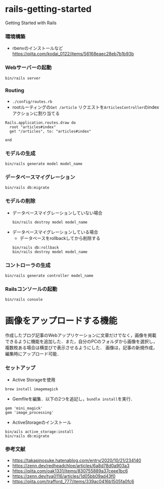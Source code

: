 # rails-getting-started
Getting Started with Rails

### 環境構築
- rbenvのインストールなど　https://qiita.com/kodai_0122/items/56168eaec28eb7b1b93b

### Webサーバーの起動
```
bin/rails server
```

### Routing
- `./config/routes.rb`
- rootルーティングの`Get /article` リクエストを`ArticlesController`のindexアクションに割り当てる
```
Rails.application.routes.draw do
  root "articles#index"
  get "/articles", to: "articles#index"

end
```

### モデルの生成
```
bin/rails generate model model_name
```

### データベースマイグレーション
```
bin/rails db:migrate
```

### モデルの削除
  - データベースマイグレーションしていない場合
    ```
    bin/rails destroy model model_name
    ```
  - データベースマイグレーションしている場合
    - データベースをrollbackしてから削除する 
    ```
    bin/rails db:rollback
    bin/rails destroy model model_name
    ```

### コントローラの生成
```
bin/rails generate controller model_name
```

### Railsコンソールの起動
```
bin/rails console
```

# 画像をアップロードする機能
 作成したブログ記事のWebアップリケーションに文章だけでなく，画像を掲載できるように機能を追加した．また，自分のPCのフォルダから画像を選択し，複数枚ある場合は横並びで表示させるようにした．
画像は，記事の新規作成，編集時にアップロード可能．
### セットアップ
- Active Storageを使用
```
brew install imagemagick
```

- Gemfileを編集．以下の2つを追記し，`bundle install`を実行．
```
gem 'mini_magick'
gem 'image_processing'
```
- ActiveStorageのインストール
```
bin/ails active_storage:install
bin/rails db:migrate
```

### 参考文献
- https://takapinosuke.hatenablog.com/entry/2020/10/21/234140
- https://zenn.dev/redheadchloe/articles/6a8d78d0a903a3
- https://qiita.com/oak1331/items/830755889a37ceee1bc6
- https://zenn.dev/tya0116/articles/1d05bb09ad43f0
- https://qiita.com/trafford_777/items/339ac0416b1505fa0fc6

